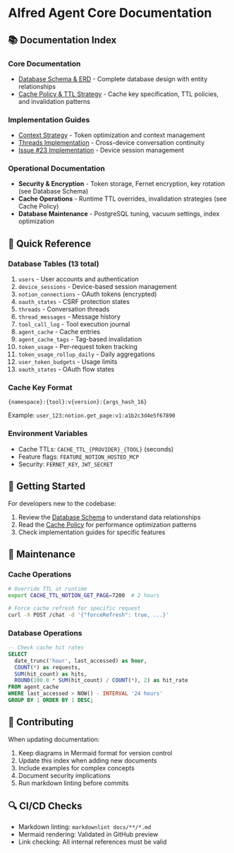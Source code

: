 # Alfred Agent Core Documentation

## 📚 Documentation Index

### Core Documentation
- [Database Schema & ERD](./database-schema.md) - Complete database design with entity relationships
- [Cache Policy & TTL Strategy](./cache-policy.md) - Cache key specification, TTL policies, and invalidation patterns

### Implementation Guides
- [Context Strategy](./context-strategy-v1.md) - Token optimization and context management
- [Threads Implementation](./threads-implementation.md) - Cross-device conversation continuity
- [Issue #23 Implementation](./issue-23-implementation-plan.md) - Device session management

### Operational Documentation
- **Security & Encryption** - Token storage, Fernet encryption, key rotation (see Database Schema)
- **Cache Operations** - Runtime TTL overrides, invalidation strategies (see Cache Policy)
- **Database Maintenance** - PostgreSQL tuning, vacuum settings, index optimization

## 🔗 Quick Reference

### Database Tables (13 total)
1. `users` - User accounts and authentication
2. `device_sessions` - Device-based session management
3. `notion_connections` - OAuth tokens (encrypted)
4. `oauth_states` - CSRF protection states
5. `threads` - Conversation threads
6. `thread_messages` - Message history
7. `tool_call_log` - Tool execution journal
8. `agent_cache` - Cache entries
9. `agent_cache_tags` - Tag-based invalidation
10. `token_usage` - Per-request token tracking
11. `token_usage_rollup_daily` - Daily aggregations
12. `user_token_budgets` - Usage limits
13. `oauth_states` - OAuth flow states

### Cache Key Format
```
{namespace}:{tool}:v{version}:{args_hash_16}
```
Example: `user_123:notion.get_page:v1:a1b2c3d4e5f67890`

### Environment Variables
- Cache TTLs: `CACHE_TTL_{PROVIDER}_{TOOL}` (seconds)
- Feature flags: `FEATURE_NOTION_HOSTED_MCP`
- Security: `FERNET_KEY`, `JWT_SECRET`

## 🚀 Getting Started

For developers new to the codebase:
1. Review the [Database Schema](./database-schema.md) to understand data relationships
2. Read the [Cache Policy](./cache-policy.md) for performance optimization patterns
3. Check implementation guides for specific features

## 🔧 Maintenance

### Cache Operations
```bash
# Override TTL at runtime
export CACHE_TTL_NOTION_GET_PAGE=7200  # 2 hours

# Force cache refresh for specific request
curl -X POST /chat -d '{"forceRefresh": true, ...}'
```

### Database Operations
```sql
-- Check cache hit rates
SELECT
  date_trunc('hour', last_accessed) as hour,
  COUNT(*) as requests,
  SUM(hit_count) as hits,
  ROUND(100.0 * SUM(hit_count) / COUNT(*), 2) as hit_rate
FROM agent_cache
WHERE last_accessed > NOW() - INTERVAL '24 hours'
GROUP BY 1 ORDER BY 1 DESC;
```

## 📝 Contributing

When updating documentation:
1. Keep diagrams in Mermaid format for version control
2. Update this index when adding new documents
3. Include examples for complex concepts
4. Document security implications
5. Run markdown linting before commits

## 🔍 CI/CD Checks

- Markdown linting: `markdownlint docs/**/*.md`
- Mermaid rendering: Validated in GitHub preview
- Link checking: All internal references must be valid

